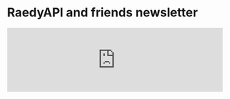 # RaedyAPI and friends newsletter

<iframe class="mj-w-res-iframe" frameborder="0" scrolling="no" marginheight="0" marginwidth="0" src="https://app.mailjet.com/widget/iframe/6gQ4/GDo" width="100%"></iframe>

<script type="text/javascript" src="https://app.mailjet.com/statics/js/iframeResizer.min.js"></script>
